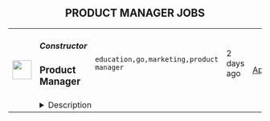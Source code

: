 <div align="center"><h2>PRODUCT MANAGER JOBS</h2></div><table><tr>
                <td width="100" height="100" rowspan="2">
                    <img src="https://remotive.com/job/1530208/logo" width="38px" height="auto">
                </td>
                <td width="300">
                    <h5>Constructor</h5>
                    <h3>Product Manager</h3>
                </td>
                <td width="300">
                    <code>education,go,marketing,product manager</code>
                </td>
                <td width="200">
                <text>2 days ago</text>
                </td>
                <td width="100" rowspan="2">
                <a href="https://remotive.com/remote-jobs/product/product-manager-1530208" align="right" target="_blank">Apply</a>
                </td>
            </tr>
            <tr>
                <td colspan="3">
                <details><summary>Description</summary>
                <p>We are seeking an exceptional Product Manager who can dive deep with engineering to understand technical challenges and constraints; work with sales to understand prospective customer’s pain points; and coordinate ideal messaging with marketing -- all while maintaining focus on our customers.</p>
<p>This person will be as talented at communication as they are at analysis and user discovery. Recognizing that a product manager is more effective at leading through persuasion than decree, this individual is expert in artful communication across functional roles, teams and personalities to influence company trajectory. Furthermore, the ideal candidate should be just as comfortable discussing search internally as they are with external partners and current or prospective customers.</p>
<p> </p>
<p>Day-to-day you will:</p>
<ul style="">
<li style="">Create and socialize a compelling roadmap that translates into an iterative and value-driven backlog.</li>
<li style="">Orchestrate go-to-market activities with sales and marketing.</li>
<li style="">Conduct customer and user interviews to better understand pain-points and product opportunities.</li>
<li style="">Drive cross-team coordination and collaboration with your fellow Product Managers to maximize delivered customer value.</li>
<li style="">Work to support major new customer onboarding where necessary.</li>
<li style="">Perform competitive research and analysis, and regularly report it back to the team.</li>
<li style="">Research market trends, and make sure we're planning for where the market will be in a few years, not just today.</li>
<li style="">Drive product definition, strategy, long term vision and you have autonomy to go after the largest opportunities, regardless of where they fall within the user journey.</li>
</ul>
<p>You would be a good fit if:</p>
<ul style="">
<li style="">You have 2 years of experience leading the definition and delivery of products / features / projects which have a high degree of cross-functional complexity and integration.</li>
<li style="">You seek an entrepreneurial environment and have a track-record of delivering results in a high-growth environment.</li>
<li style="">You have excellent analytical abilities and can effectively use data to drive decisions.</li>
<li style="">You are motivated to deliver value in production and aren't satisfied with works-in-theory solutions.</li>
<li style="">You have experience running product in a B2B SaaS context or think you can learn the ropes quickly enough.</li>
<li style="">You are collaborative, value learning and are driven to accomplish great things.</li>
<li style="">You are excited to bring learnings from your experience to augment our product culture.</li>
<li style="">You have demonstrated success working with teams including a significant number of remote and distributed members, particularly in engineering roles.</li>
<li style="">Familiarity working in an agile software development environment with empowered teams.</li>
</ul>
<p><strong>Benefits</strong></p>
<ul style="">
<li style="">Unlimited vacation time -we strongly encourage all of our employees take at least 3 weeks per year</li>
<li style="">A competitive compensation package including stock options</li>
<li style="">Company sponsored US health coverage (100% paid for employee)</li>
<li style="">Fully remote team - choose where you live</li>
<li style="">Work from home stipend! We want you to have the resources you need to set up your home office</li>
<li style="">Apple laptops provided for new employees</li>
<li style="">Training and development budget for every employee, refreshed each year</li>
<li style="">Maternity &amp; Paternity leave for qualified employees</li>
<li style="">Work with smart people who will help you grow and make a meaningful impact</li>
</ul>
<p><strong>Diversity, Equity, and Inclusion at Constructor</strong></p>
<p>At Constructor.io we are committed to cultivating a work environment that is diverse, equitable, and inclusive. As an equal opportunity employer, we welcome individuals of all backgrounds and provide equal opportunities to all applicants regardless of their education, diversity of opinion, race, color, religion, gender, gender expression, sexual orientation, national origin, genetics, disability, age, veteran status or affiliation in any other protected group.</p>
<img src="https://remotive.com/job/track/1530208/blank.gif?source=public_api" alt=""/>
                </details>
                </td>
            </tr></table>